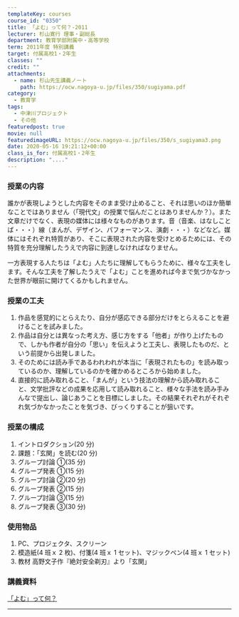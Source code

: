 ```yaml
---
templateKey: courses
course_id: "0350"
title: 「よむ」って何？-2011
lecturer: 杉山寛行 理事・副総長
department: 教育学部附属中・高等学校
term: 2011年度 特別講義
target: 付属高校1・2年生
classes: ""
credit: ""
attachments:
  - name: 杉山先生講義ノート
    path: https://ocw.nagoya-u.jp/files/350/sugiyama.pdf
category:
  - 教育学
tags:
  - 中津川プロジェクト
  - その他
featuredpost: true
movie: null
featuredimageURL: https://ocw.nagoya-u.jp/files/350/s_sugiyama3.png
date: 2020-05-16 19:21:12+00:00
class_is_for: 付属高校1・2年生
description: "...."
---
```


### 授業の内容

誰かが表現しようとした内容をそのまま受け止めること、それは思いのほか簡単なことではありません（「現代文」の授業で悩んだことはありませんか？）。また文章だけでなく、表現の媒体には様々なものがあります。音（音楽、はなしことば・・・）線（まんが、デザイン、パフォーマンス、演劇・・・）などなど。媒体にはそれぞれ特質があり、そこに表現された内容を受けとめるためには、その特質を充分理解したうえで内容に到達しなければなりません。

一方表現する人たちは「よむ」人たちに理解してもらうために、様々な工夫をします。そんな工夫を了解したうえで「よむ」ことを進めれば今まで気づかなかった世界が眼前に開けてくるかもしれません。

### 授業の工夫

1.  作品を感覚的にとらえたり、自分が感応できる部分だけをとらえることを避けることを試みました。
2.  作品は自分とは異なった考え方、感じ方をする「他者」が作り上げたもので、しかも作者が自分の「思い」を伝えようと工夫し、表現したものだ、という前提から出発しました。
3.  そのためには読み手であるわれわれが本当に「表現されたもの」を読み取っているのか、理解しているのかを確かめるところから始めました。
4.  直接的に読み取れること、「まんが」という技法の理解から読み取れること、文学批評などの成果を応用して読み取れること、様々な手法を読み手みんなで提出し、論じあうことを目標にしました。その結果それぞれがそれぞれ気づかなかったことを気づき、びっくりすることが狙いです。

### 授業の構成

1.  イントロダクション(20 分)
2.  課題：「玄関」を読む(20 分)
3.  グループ討論 ①(35 分)
4.  グループ発表 ①(15 分)
5.  グループ討論 ②(20 分)
6.  グループ発表 ②(15 分)
7.  グループ討論 ③(15 分)
8.  グループ発表 ③(30 分)

### 使用物品

1.  PC、プロジェクタ、スクリーン
2.  模造紙(4 班ｘ 2 枚)、付箋(4 班ｘ 1 セット)、マジックペン(4 班ｘ 1 セット)
3.  教材 高野文子作『絶対安全剃刃』より「玄関」

### 講義資料

[「よむ」って何？](https://ocw.nagoya-u.jp/files/350/sugiyama.pdf)

---
